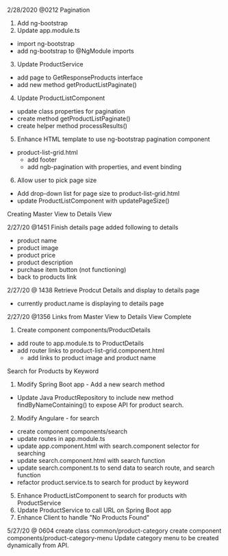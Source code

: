 2/28/2020 @0212
Pagination
1. Add ng-bootstrap
2. Update app.module.ts
  - import ng-bootstrap
  - add ng-bootstrap to @NgModule imports
3. Update ProductService
  - add page to GetResponseProducts interface
  - add new method getProductListPaginate()
4. Update ProductListComponent
  - update class properties for pagination
  - create method getProductListPaginate()
  - create helper method processResults()
5. Enhance HTML template to use ng-bootstrap pagination component
  - product-list-grid.html
    - add footer
    - add ngb-pagination with properties, and event binding
6. Allow user to pick page size
  - Add drop-down list for page size to product-list-grid.html
  - update ProductListComponent with updatePageSize()

Creating Master View to Details View

2/27/20 @1451
Finish details page added following to details
  - product name
  - product image
  - product price
  - product description
  - purchase item button (not functioning)
  - back to products link

2/27/20 @ 1438
Retrieve Prodcut Details and display to details page
  - currently product.name is displaying to details page

2/27/20 @1356
Links from Master View to Details View Complete
1. Create component components/ProductDetails
  - add route to app.module.ts to ProductDetails
  - add router links to product-list-grid.component.html
    - add links to product image and product name



Search for Products by Keyword
1. Modify Spring Boot app - Add a new search method
  - Update Java ProductRepository to include new method findByNameContaining() to 
    expose API for product search. 
2. Modify Angulare - for search
  - create component components/search
  - update routes in app.module.ts
  - update app.component.html with search.component selector for searching
  - update search.component.html with search function
  - update search.component.ts to send data to search route, and search function
  - refactor product.service.ts to search for product by keyword
5. Enhance ProductListComponent to search for products with ProductService
6. Update ProductService to call URL on Spring Boot app
7. Enhance Client to handle "No Products Found"

5/27/20 @ 0604
create class common/product-category
create component components/product-category-menu
Update category menu to be created dynamically from
API. 
